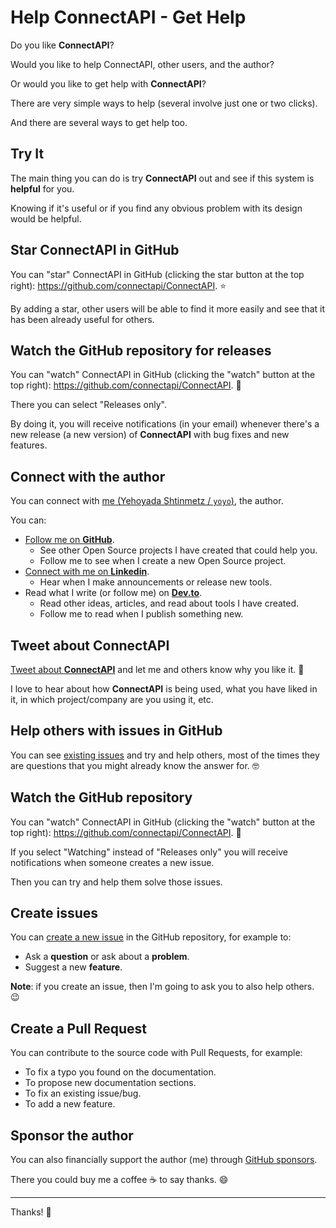 # Help ConnectAPI - Get Help

Do you like **ConnectAPI**?

Would you like to help ConnectAPI, other users, and the author?

Or would you like to get help with **ConnectAPI**?

There are very simple ways to help (several involve just one or two clicks).

And there are several ways to get help too.

## Try It

The main thing you can do is try **ConnectAPI** out and see if this system is **helpful** for you.

Knowing if it's useful or if you find any obvious problem with its design would be helpful.

## Star **ConnectAPI** in GitHub

You can "star" ConnectAPI in GitHub (clicking the star button at the top right): <a href="https://github.com/connectapi/ConnectAPI" class="external-link" target="_blank">https://github.com/connectapi/ConnectAPI</a>. ⭐️

By adding a star, other users will be able to find it more easily and see that it has been already useful for others.

## Watch the GitHub repository for releases

You can "watch" ConnectAPI in GitHub (clicking the "watch" button at the top right): <a href="https://github.com/connectapi/ConnectAPI" class="external-link" target="_blank">https://github.com/connectapi/ConnectAPI</a>. 👀

There you can select "Releases only".

By doing it, you will receive notifications (in your email) whenever there's a new release (a new version) of **ConnectAPI** with bug fixes and new features.

## Connect with the author

You can connect with <a href="https://yoyocv.ml" class="external-link" target="_blank">me (Yehoyada Shtinmetz / `yoyo`)</a>, the author.

You can:

* <a href="https://github.com/hvuhsg" class="external-link" target="_blank">Follow me on **GitHub**</a>.
    * See other Open Source projects I have created that could help you.
    * Follow me to see when I create a new Open Source project.
* <a href="https://www.linkedin.com/in/yehoyada/" class="external-link" target="_blank">Connect with me on **Linkedin**</a>.
    * Hear when I make announcements or release new tools.
* Read what I write (or follow me) on <a href="https://dev.to/hvuhsg" class="external-link" target="_blank">**Dev.to**</a>.
    * Read other ideas, articles, and read about tools I have created.
    * Follow me to read when I publish something new.

## Tweet about **ConnectAPI**

<a href="https://twitter.com/compose/tweet?text=I'm loving ConnectAPI because... https://github.com/connectapi/ConnectAPI cc: @connectapi" class="external-link" target="_blank">Tweet about **ConnectAPI**</a> and let me and others know why you like it. 🎉

I love to hear about how **ConnectAPI** is being used, what you have liked in it, in which project/company are you using it, etc.

## Help others with issues in GitHub

You can see <a href="https://github.com/connectapi/ConnectAPI/issues" class="external-link" target="_blank">existing issues</a> and try and help others, most of the times they are questions that you might already know the answer for. 🤓

## Watch the GitHub repository

You can "watch" ConnectAPI in GitHub (clicking the "watch" button at the top right): <a href="https://github.com/connectapi/ConnectAPI" class="external-link" target="_blank">https://github.com/connectapi/ConnectAPI</a>. 👀

If you select "Watching" instead of "Releases only" you will receive notifications when someone creates a new issue.

Then you can try and help them solve those issues.

## Create issues

You can <a href="https://github.com/connectapi/ConnectAPI/issues/new/choose" class="external-link" target="_blank">create a new issue</a> in the GitHub repository, for example to:

* Ask a **question** or ask about a **problem**.
* Suggest a new **feature**.

**Note**: if you create an issue, then I'm going to ask you to also help others. 😉

## Create a Pull Request

You can contribute to the source code with Pull Requests, for example:

* To fix a typo you found on the documentation.
* To propose new documentation sections.
* To fix an existing issue/bug.
* To add a new feature.

## Sponsor the author

You can also financially support the author (me) through <a href="https://github.com/sponsors/hvuhsg" class="external-link" target="_blank">GitHub sponsors</a>.

There you could buy me a coffee ☕️ to say thanks. 😄

---

Thanks! 🚀
